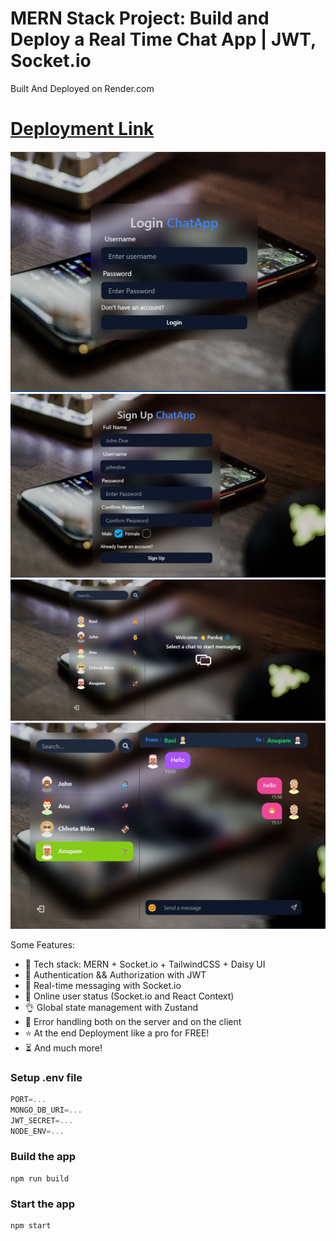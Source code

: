 # MERN Stack Project: Build and Deploy a Real Time Chat App | JWT, Socket.io

Built And Deployed on Render.com
# [Deployment Link](https://chit-chat-app-aoy3.onrender.com/)

![Login Page](ss1.png)
![Login Page](ss2.png)
![Welcome Page](ss3.png)
![chat](ss.png)

Some Features:

-   🌟 Tech stack: MERN + Socket.io + TailwindCSS + Daisy UI
-   🎃 Authentication && Authorization with JWT
-   👾 Real-time messaging with Socket.io
-   🚀 Online user status (Socket.io and React Context)
-   👌 Global state management with Zustand
-   🐞 Error handling both on the server and on the client
-   ⭐ At the end Deployment like a pro for FREE!
-   ⏳ And much more!

### Setup .env file

```js
PORT=...
MONGO_DB_URI=...
JWT_SECRET=...
NODE_ENV=...
```

### Build the app

```shell
npm run build
```

### Start the app

```shell
npm start
```
